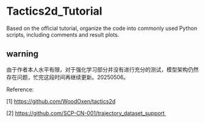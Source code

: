 # Tactics2d_Tutorial
Based on the official tutorial, organize the code into commonly used Python scripts, including comments and result plots.

## warning
由于作者本人水平有限，对于强化学习部分并没有进行充分的测试，模型架构仍然存在问题，忙完这段时间再继续更新。20250506。

Reference:

[1] https://github.com/WoodOxen/tactics2d

[2] https://github.com/SCP-CN-001/trajectory_dataset_support  
